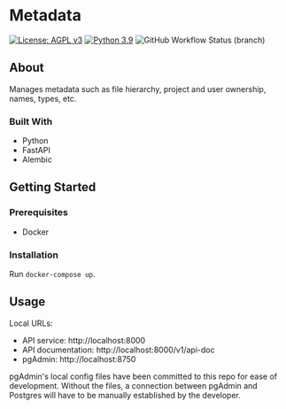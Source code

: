 # Metadata

[![License: AGPL v3](https://img.shields.io/badge/License-AGPL_v3-blue.svg?style=for-the-badge)](https://www.gnu.org/licenses/agpl-3.0)
[![Python 3.9](https://img.shields.io/badge/python-3.9-green?style=for-the-badge)](https://www.python.org/)
![GitHub Workflow Status (branch)](https://img.shields.io/github/workflow/status/pilotdataplatform/metadata/Run%20Docker%20Compose%20Tests/develop?style=for-the-badge)


## About
Manages metadata such as file hierarchy, project and user ownership, names, types, etc.

### Built With
- Python
- FastAPI
- Alembic

## Getting Started

### Prerequisites
- Docker

### Installation
Run `docker-compose up`.

## Usage
Local URLs:
- API service: http://localhost:8000
- API documentation: http://localhost:8000/v1/api-doc
- pgAdmin: http://localhost:8750

pgAdmin's local config files have been committed to this repo for ease of development. Without the files, a connection between pgAdmin and Postgres will have to be manually established by the developer.
